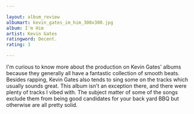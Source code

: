 ```yaml
---

layout: album_review
albumart: kevin_gates_im_him_300x300.jpg
album: I'm Him
artist: Kevin Gates
ratingword: Decent.
rating: 3

---
```


I'm curious to know more about the production on Kevin Gates' albums because they generally all have a fantastic collection of smooth beats. Besides rapping, Kevin Gates also tends to sing some on the tracks which usually sounds great. This album isn't an exception there, and there were plenty of tracks I vibed with. The subject matter of some of the songs exclude them from being good candidates for your back yard BBQ but otherwise are all pretty solid.
